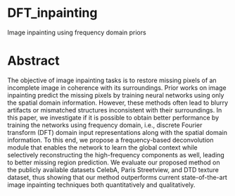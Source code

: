 # DFT_inpainting
Image inpainting using frequency domain priors
# Abstract
The objective of image inpainting tasks is to restore missing pixels of an incomplete image in coherence with its surroundings. Prior works on image inpainting predict the missing pixels by training neural networks using only the spatial domain information. However, these methods often lead to blurry artifacts or mismatched structures inconsistent with their surroundings. In this paper, we investigate if it is possible to obtain better performance by training the networks using frequency domain, i.e., discrete Fourier transform (DFT) domain input representations along with the spatial domain information. To this end, we propose a frequency-based deconvolution module that enables the network to learn the global context while selectively reconstructing the high-frequency components as well, leading to better missing region prediction. We evaluate our proposed method on the publicly available datasets CelebA, Paris Streetview, and DTD texture dataset, thus showing that our method outperforms current state-of-the-art image inpainting techniques both quantitatively and qualitatively. 
